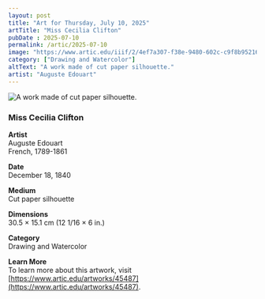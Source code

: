 ```yaml
---
layout: post
title: "Art for Thursday, July 10, 2025"
artTitle: "Miss Cecilia Clifton"
pubDate : 2025-07-10
permalink: /artic/2025-07-10
image: "https://www.artic.edu/iiif/2/4ef7a307-f38e-9480-602c-c9f8b9521603/full/843,/0/default.jpg"
category: ["Drawing and Watercolor"]
altText: "A work made of cut paper silhouette."
artist: "Auguste Edouart"
---
```

 
<img src='https://www.artic.edu/iiif/2/4ef7a307-f38e-9480-602c-c9f8b9521603/full/843,/0/default.jpg' alt='A work made of cut paper silhouette.' style='border-radius=5px'> 
 
### Miss Cecilia Clifton
 
**Artist**<br>
Auguste Edouart<br>
French, 1789-1861
 
**Date**<br>
December 18, 1840
 
**Medium**<br>
Cut paper silhouette
 
**Dimensions**<br>
30.5 × 15.1 cm (12 1/16 × 6 in.)
 
**Category**<br>
Drawing and Watercolor
 
**Learn More**<br>
To learn more about this artwork, visit [https://www.artic.edu/artworks/45487](https://www.artic.edu/artworks/45487).